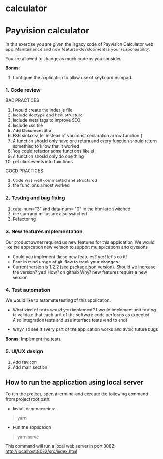 # calculator
 
# Payvision calculator

In this exercise you are given the legacy code of Payvision Calculator web app. Maintainance and new features development is your responsability.

You are allowed to change as much code as you consider.

**Bonus:**

1. Configure the application to allow use of keyboard numpad.

### 1. Code review
BAD PRACTICES
1. I would create the index.js file
2. Include doctype and html structure
3. Include meta tags to improve SEO
4. Include css file
5. Add Document title
6. ES6 sintaxis{
    let instead of var
    const declaration
    arrow function
}
7. A function should only have one return and every function should return something to know that it worked
8. You could refactor some functions like el
9. A function should only do one thing
10. get click events into functions

GOOD PRACTICES
1. Code was well commented and structured
2. the functions almost worked

### 2. Testing and bug fixing
1. data-num="3" and data-num= "0" in the html are switched
2. the sum and minus are also switched
3. Refactoring


### 3. New features implementation

Our product owner required us new features for this application. We would like the application new version to support multiplications and divisions.

- Could you implement these new features?
yes! let's do it!
- Bear in mind usage of git-flow to track your changes.
- Current version is 1.2.2 (see package.json version). 
Should we increase the version? yes!
How? on github
Why? new features require a new version

### 4. Test automation

We would like to automate testing of this application.


- What kind of tests would you implement?
I would implement unit testing to validate that each unit of the software code performs as expected. 
Also integration tests and use interface tests (end to end)

- Why?
To see if every part of the application works and avoid future bugs

**Bonus**: Implement the tests.

### 5. UI/UX design

1. Add favicon
2. Add main section

## How to run the application using local server

To run the project, open a terminal and execute the following command from project root path:

- Install depencencies:

> yarn

- Run the application

> yarn serve

This command will run a local web server in port 8082:
[http://localhost:8082/src/index.html](http://localhost:8082/src/index.html)

